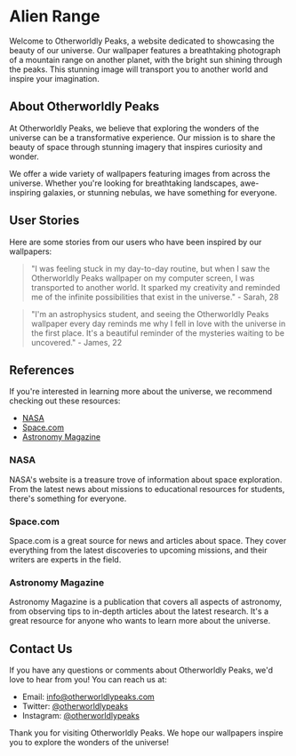 <!--
Write me content for website with wallpaper which alt text is:

"A photograph of a mountain range on another planet, with the bright sun shining through the peaks."

The name/title of the page should not be 1:1 copy of the alt text but rather a real content of the website which is using this wallpaper.

- Use markdown format 
- Start with the heading
- The content should look like a real website 
- Include real sections like references, contact, user stories, etc. use things relevant to the page purpose.
- Feel free to use structure like headings, bullets, numbering, blockquotes, paragraphs, horizontal lines, etc.
- You can use formatting like bold or _italic_
- You can include UTF-8 emojis
- Links should be only #hash anchors (and you can refer to the document itself)
- Do not include images
-->

<!--font:Montserrat-->

# Alien Range

Welcome to Otherworldly Peaks, a website dedicated to showcasing the beauty of our universe. Our wallpaper features a breathtaking photograph of a mountain range on another planet, with the bright sun shining through the peaks. This stunning image will transport you to another world and inspire your imagination.

## About Otherworldly Peaks

At Otherworldly Peaks, we believe that exploring the wonders of the universe can be a transformative experience. Our mission is to share the beauty of space through stunning imagery that inspires curiosity and wonder.

We offer a wide variety of wallpapers featuring images from across the universe. Whether you're looking for breathtaking landscapes, awe-inspiring galaxies, or stunning nebulas, we have something for everyone.

## User Stories

Here are some stories from our users who have been inspired by our wallpapers:

> "I was feeling stuck in my day-to-day routine, but when I saw the Otherworldly Peaks wallpaper on my computer screen, I was transported to another world. It sparked my creativity and reminded me of the infinite possibilities that exist in the universe." - Sarah, 28

> "I'm an astrophysics student, and seeing the Otherworldly Peaks wallpaper every day reminds me why I fell in love with the universe in the first place. It's a beautiful reminder of the mysteries waiting to be uncovered." - James, 22

## References

If you're interested in learning more about the universe, we recommend checking out these resources:

- [NASA](#nasa)
- [Space.com](#spacecom)
- [Astronomy Magazine](#astronomy-magazine)

### NASA

NASA's website is a treasure trove of information about space exploration. From the latest news about missions to educational resources for students, there's something for everyone.

### Space.com

Space.com is a great source for news and articles about space. They cover everything from the latest discoveries to upcoming missions, and their writers are experts in the field.

### Astronomy Magazine

Astronomy Magazine is a publication that covers all aspects of astronomy, from observing tips to in-depth articles about the latest research. It's a great resource for anyone who wants to learn more about the universe.

## Contact Us

If you have any questions or comments about Otherworldly Peaks, we'd love to hear from you! You can reach us at:

- Email: [info@otherworldlypeaks.com](mailto:info@otherworldlypeaks.com)
- Twitter: [@otherworldlypeaks](#twitter)
- Instagram: [@otherworldlypeaks](#instagram)

Thank you for visiting Otherworldly Peaks. We hope our wallpapers inspire you to explore the wonders of the universe!

